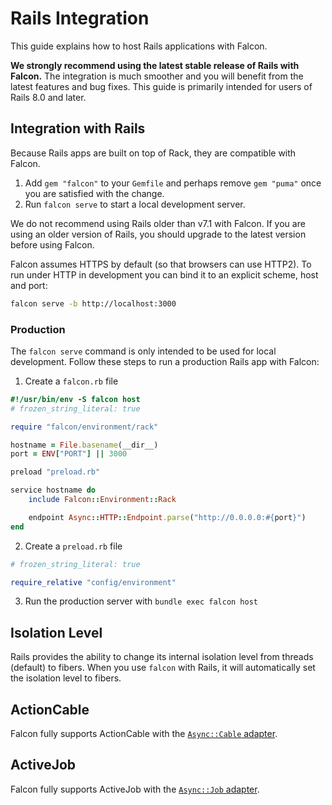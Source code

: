 # Rails Integration

This guide explains how to host Rails applications with Falcon.

**We strongly recommend using the latest stable release of Rails with Falcon.** The integration is much smoother and you will benefit from the latest features and bug fixes. This guide is primarily intended for users of Rails 8.0 and later.

## Integration with Rails

Because Rails apps are built on top of Rack, they are compatible with Falcon.

1. Add `gem "falcon"` to your `Gemfile` and perhaps remove `gem "puma"` once you are satisfied with the change.
2. Run `falcon serve` to start a local development server.

We do not recommend using Rails older than v7.1 with Falcon. If you are using an older version of Rails, you should upgrade to the latest version before using Falcon.

Falcon assumes HTTPS by default (so that browsers can use HTTP2). To run under HTTP in development you can bind it to an explicit scheme, host and port:

~~~ bash
falcon serve -b http://localhost:3000
~~~

### Production

The `falcon serve` command is only intended to be used for local development. Follow these steps to run a production Rails app with Falcon:

1. Create a `falcon.rb` file

~~~ ruby
#!/usr/bin/env -S falcon host
# frozen_string_literal: true

require "falcon/environment/rack"

hostname = File.basename(__dir__)
port = ENV["PORT"] || 3000

preload "preload.rb"

service hostname do
	include Falcon::Environment::Rack

	endpoint Async::HTTP::Endpoint.parse("http://0.0.0.0:#{port}")
end
~~~

2. Create a `preload.rb` file

~~~ ruby
# frozen_string_literal: true

require_relative "config/environment"
~~~

3. Run the production server with `bundle exec falcon host`


## Isolation Level

Rails provides the ability to change its internal isolation level from threads (default) to fibers. When you use `falcon` with Rails, it will automatically set the isolation level to fibers.

## ActionCable

Falcon fully supports ActionCable with the [`Async::Cable` adapter](https://github.com/socketry/async-cable).

## ActiveJob

Falcon fully supports ActiveJob with the [`Async::Job` adapter](https://github.com/socketry/async-job-adapter-active_job).
